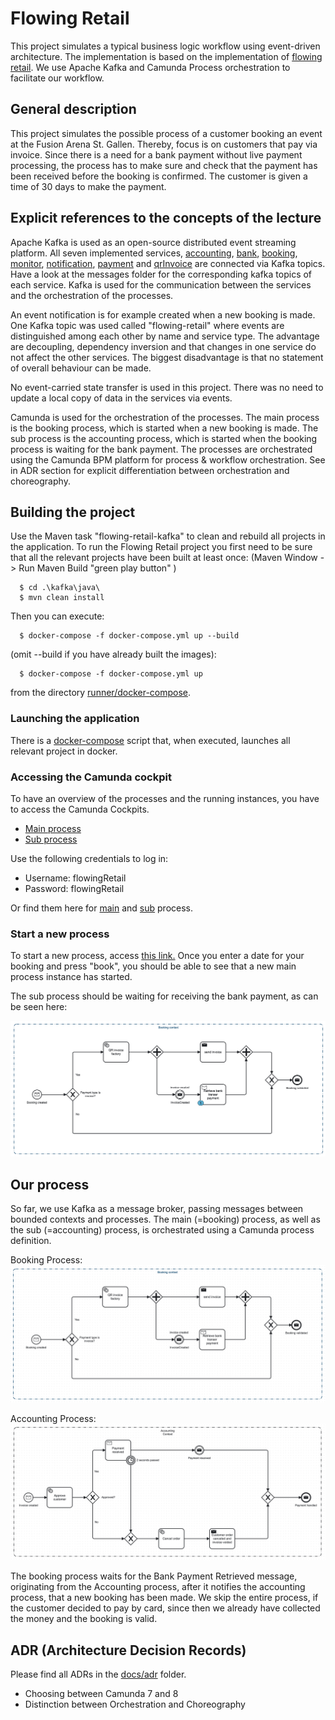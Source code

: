 # Flowing Retail

This project simulates a typical business logic workflow using event-driven architecture. The implementation is based on
the implementation of [flowing retail](https://github.com/scs-edpo/lab04-flowing-retail).
We use Apache Kafka and Camunda Process orchestration to facilitate our workflow. 

## General description
This project simulates the possible process of a customer booking an event at the Fusion Arena St. Gallen. Thereby, focus is on customers that pay via invoice. Since there is a need for a bank payment without live payment processing, the process has to make sure and check that the payment has been received before the booking is confirmed. The customer is given a time of 30 days to make the payment.

## Explicit references to the concepts of the lecture
Apache Kafka is used as an open-source distributed event streaming platform. All seven implemented services, [accounting](kafka/java/accounting), [bank](kafka/java/bank), [booking](kafka/java/booking), [monitor](kafka/java/monitor), [notification](kafka/java/notification), [payment](kafka/java/payment) and [qrInvoice](kafka/java/qrInvoice) are connected via Kafka topics. Have a look at the messages folder for the corresponding kafka topics of each service. Kafka is used for the communication between the services and the orchestration of the processes.

An event notification is for example created when a new booking is made. One Kafka topic was used called "flowing-retail" where events are distinguished among each other by name and service type. The advantage are decoupling, dependency inversion and that changes in one service do not affect the other services. The biggest disadvantage is that no statement of overall behaviour can be made.

No event-carried state transfer is used in this project. There was no need to update a local copy of data in the services via events.

Camunda is used for the orchestration of the processes. The main process is the booking process, which is started when a new booking is made. The sub process is the accounting process, which is started when the booking process is waiting for the bank payment. The processes are orchestrated using the Camunda BPM platform for process & workflow orchestration. See in ADR section for explicit differentiation between orchestration and choreography.






## Building the project
Use the Maven task "flowing-retail-kafka" to clean and rebuild all projects in the application. To run the Flowing Retail project you first need to be sure that all the relevant projects have been built at least once: (Maven Window -> Run Maven Build "green play button" )

```
  $ cd .\kafka\java\
  $ mvn clean install
```

Then you can execute:

```
  $ docker-compose -f docker-compose.yml up --build
```

(omit --build if you have already built the images):

```
  $ docker-compose -f docker-compose.yml up
```
from the directory [runner/docker-compose](runner/docker-compose).

### Launching the application
There is a [docker-compose](runner/docker-compose/docker-compose.yml) script that, when executed, launches all relevant project in docker.

### Accessing the Camunda cockpit
To have an overview of the processes and the running instances, you have to access the Camunda Cockpits.

- [Main process](http://localhost:8091/)
- [Sub process](http://localhost:8097/)

Use the following credentials to log in:

- Username: flowingRetail
- Password: flowingRetail

Or find them here for [main](kafka/java/booking/src/main/resources/application.yaml) and [sub](kafka/java/accounting/src/main/resources/application.yaml) process.

### Start a new process
To start a new process, access [this link.](http://localhost:8091/booking.html) Once you enter a date for your booking and press "book", you should be able to see that a new main process instance has started. 

The sub process should be waiting for receiving the bank payment, as can be seen here:

![docs/ProcessWaitingForPayment.png](docs/ProcessWaitingForPayment.png)

## Our process
So far, we use Kafka as a message broker, passing messages between bounded contexts and processes.
The main (=booking) process, as well as the sub (=accounting) process, is orchestrated using a Camunda process definition. 

Booking Process:
![docs/booking_process.png](docs/booking_process.png)

Accounting Process:
![docs/accounting_process.png](docs/accounting_process.png)

The booking process waits for the Bank Payment Retrieved message, originating from the Accounting process, after it notifies the accounting process, that a new booking has been made. We skip the entire process, if the customer decided to pay by card, since then we already have collected the money and the booking is valid.

## ADR (Architecture Decision Records)
Please find all ADRs in the [docs/adr](docs/adr) folder.
- Choosing between Camunda 7 and 8
- Distinction between Orchestration and Choreography
